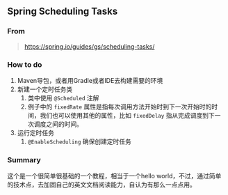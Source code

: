 ## Spring Scheduling Tasks

### From
> https://spring.io/guides/gs/scheduling-tasks/

### How to do
1. Maven导包，或者用Gradle或者IDE去构建需要的环境
2. 新建一个定时任务类
   1. 类中使用 `@Scheduled` 注解
   2. 例子中的 `fixedRate` 属性是指每次调用方法开始时到下一次开始时的时间，我们也可以使用其他的属性，比如 `fixedDelay` 指从完成调度到下一次调度之间的时间。
3. 运行定时任务
   1. `@EnableScheduling` 确保创建定时任务

### Summary
这个是一个很简单很基础的一个教程，相当于一个hello world，不过，通过简单的技术点，去加固自己的英文文档阅读能力，自认为有那么一点点用。
